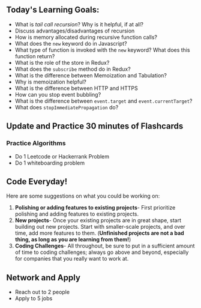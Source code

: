 
## Today's Learning Goals:

- What is _tail call recursion_? Why is it helpful, if at all?
- Discuss advantages/disadvantages of recursion
- How is memory allocated during recursive function calls?
- What does the `new` keyword do in Javascript?
- What type of function is invoked with the `new` keyword? What does this function return?
- What is the role of the store in Redux?
- What does the `subscribe` method do in Redux?
- What is the difference between Memoization and Tabulation?
- Why is memoization helpful? 
- What is the difference between HTTP and HTTPS
- How can you stop event bubbling?
- What is the difference between `event.target` and `event.currentTarget`?
- What does `stopImmediatePropagation` do?

## Update and Practice 30 minutes of Flashcards

### Practice Algorithms
* Do 1 Leetcode or Hackerrank Problem
* Do 1 whiteboarding problem

## Code Everyday!

Here are some suggestions on what you could be working on:

1. **Polishing or adding features to existing projects**- First prioritize polishing and adding features to existing projects.
1. **New projects**- Once your existing projects are in great shape, start building out new projects. Start with smaller-scale projects, and over time, add more features to them. (**Unfinished projects are not a bad thing, as long as you are learning from them!**)
1. **Coding Challenges**- All throughout, be sure to put in a sufficient amount of time to coding challenges; always go above and beyond, especially for companies that you really want to work at.

## Network and Apply

* Reach out to 2 people
* Apply to 5 jobs